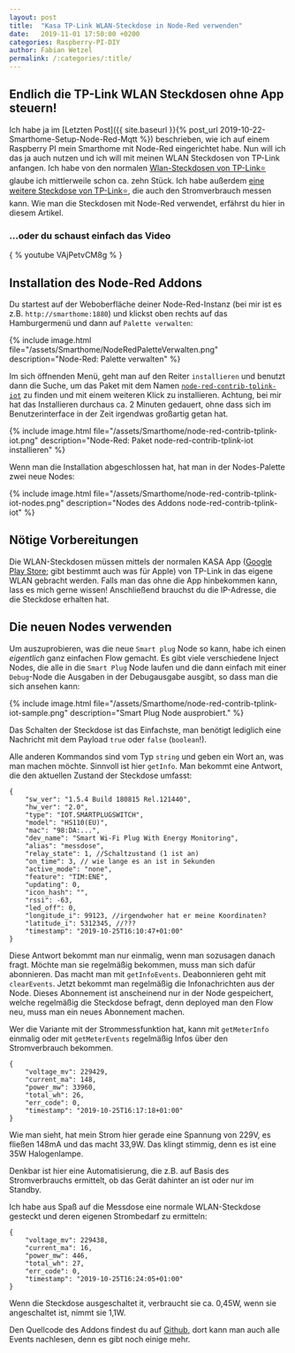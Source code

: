 ```yaml
---
layout: post
title:  "Kasa TP-Link WLAN-Steckdose in Node-Red verwenden"
date:   2019-11-01 17:50:00 +0200
categories: Raspberry-PI-DIY
author: Fabian Wetzel
permalink: /:categories/:title/
---
```


## Endlich die TP-Link WLAN Steckdosen ohne App steuern!

Ich habe ja im [Letzten Post]({{ site.baseurl }}{% post_url 2019-10-22-Smarthome-Setup-Node-Red-Mqtt %}) beschrieben, wie ich auf einem Raspberry PI mein Smarthome mit Node-Red eingerichtet habe. Nun will ich das ja auch nutzen und ich will mit meinen WLAN Steckdosen von TP-Link anfangen. Ich habe von den normalen [Wlan-Steckdosen von TP-Link⭐](https://amzn.to/31tZuOr) glaube ich mittlerweile schon ca. zehn Stück. Ich habe außerdem [eine weitere Steckdose von TP-Link⭐](https://amzn.to/32H70H9), die auch den Stromverbrauch messen kann. Wie man die Steckdosen mit Node-Red verwendet, erfährst du hier in diesem Artikel.

### ...oder du schaust einfach das Video

{ % youtube VAjPetvCM8g % }

## Installation des Node-Red Addons

Du startest auf der Weboberfläche deiner Node-Red-Instanz (bei mir ist es z.B. `http://smarthome:1880`) und klickst oben rechts auf das Hamburgermenü und dann auf `Palette verwalten`:

{% include image.html file="/assets/Smarthome/NodeRedPaletteVerwalten.png" description="Node-Red: Palette verwalten" %}

Im sich öffnenden Menü, geht man auf den Reiter `installieren` und benutzt dann die Suche, um das Paket mit dem Namen [`node-red-contrib-tplink-iot`](https://github.com/adreno369/node-red-contrib-tplink-iot/) zu finden und mit einem weiteren Klick zu installieren. Achtung, bei mir hat das Installieren durchaus ca. 2 Minuten gedauert, ohne dass sich im Benutzerinterface in der Zeit irgendwas großartig getan hat.

{% include image.html file="/assets/Smarthome/node-red-contrib-tplink-iot.png" description="Node-Red: Paket node-red-contrib-tplink-iot installieren" %}

Wenn man die Installation abgeschlossen hat, hat man in der Nodes-Palette zwei neue Nodes:

{% include image.html file="/assets/Smarthome/node-red-contrib-tplink-iot-nodes.png" description="Nodes des Addons node-red-contrib-tplink-iot" %}

## Nötige Vorbereitungen

Die WLAN-Steckdosen müssen mittels der normalen KASA App ([Google Play Store](https://play.google.com/store/apps/details?id=com.tplink.kasa_android&hl=de); gibt bestimmt auch was für Apple) von TP-Link in das eigene WLAN gebracht werden. Falls man das ohne die App hinbekommen kann, lass es mich gerne wissen! Anschließend brauchst du die IP-Adresse, die die Steckdose erhalten hat.

## Die neuen Nodes verwenden

Um auszuprobieren, was die neue `Smart plug` Node so kann, habe ich einen *eigentlich* ganz einfachen Flow gemacht. Es gibt viele verschiedene Inject Nodes, die alle in die `Smart Plug` Node laufen und die dann einfach mit einer `Debug`-Node die Ausgaben in der Debugausgabe ausgibt, so dass man die sich ansehen kann:

{% include image.html file="/assets/Smarthome/node-red-contrib-tplink-iot-sample.png" description="Smart Plug Node ausprobiert." %}

Das Schalten der Steckdose ist das Einfachste, man benötigt lediglich eine Nachricht mit dem Payload `true` oder `false` (`boolean`!).

Alle anderen Kommandos sind vom Typ `string` und geben ein Wort an, was man machen möchte. Sinnvoll ist hier `getInfo`. Man bekommt eine Antwort, die den aktuellen Zustand der Steckdose umfasst:

```jsonc
{
    "sw_ver": "1.5.4 Build 180815 Rel.121440",
    "hw_ver": "2.0",
    "type": "IOT.SMARTPLUGSWITCH",
    "model": "HS110(EU)",
    "mac": "98:DA:...",
    "dev_name": "Smart Wi-Fi Plug With Energy Monitoring",
    "alias": "messdose",
    "relay_state": 1, //Schaltzustand (1 ist an)
    "on_time": 3, // wie lange es an ist in Sekunden
    "active_mode": "none",
    "feature": "TIM:ENE",
    "updating": 0,
    "icon_hash": "",
    "rssi": -63,
    "led_off": 0,
    "longitude_i": 99123, //irgendwoher hat er meine Koordinaten?
    "latitude_i": 5312345, //???
    "timestamp": "2019-10-25T16:10:47+01:00"
}
```

Diese Antwort bekommt man nur einmalig, wenn man sozusagen danach fragt. Möchte man sie regelmäßig bekommen, muss man sich dafür abonnieren. Das macht man mit `getInfoEvents`. Deabonnieren geht mit `clearEvents`. Jetzt bekommt man regelmäßig die Infonachrichten aus der Node. Dieses Abonnement ist anscheinend nur in der Node gespeichert, welche regelmäßig die Steckdose befragt, denn deployed man den Flow neu, muss man ein neues Abonnement machen.

Wer die Variante mit der Strommessfunktion hat, kann mit `getMeterInfo` einmalig oder mit `getMeterEvents` regelmäßig Infos über den Stromverbrauch bekommen.

```jsonc
{
    "voltage_mv": 229429,
    "current_ma": 148,
    "power_mw": 33960,
    "total_wh": 26,
    "err_code": 0,
    "timestamp": "2019-10-25T16:17:18+01:00"
}
```

Wie man sieht, hat mein Strom hier gerade eine Spannung von 229V, es fließen 148mA und das macht 33,9W. Das klingt stimmig, denn es ist eine 35W Halogenlampe.

Denkbar ist hier eine Automatisierung, die z.B. auf Basis des Stromverbrauchs ermittelt, ob das Gerät dahinter an ist oder nur im Standby.

Ich habe aus Spaß auf die Messdose eine normale WLAN-Steckdose gesteckt und deren eigenen Strombedarf zu ermitteln:

```jsonc
{
    "voltage_mv": 229438,
    "current_ma": 16,
    "power_mw": 446,
    "total_wh": 27,
    "err_code": 0,
    "timestamp": "2019-10-25T16:24:05+01:00"
}
```

Wenn die Steckdose ausgeschaltet it, verbraucht sie ca. 0,45W, wenn sie angeschaltet ist, nimmt sie 1,1W.

Den Quellcode des Addons findest du auf [Github](https://github.com/adreno369/node-red-contrib-tplink-iot), dort kann man auch alle Events nachlesen, denn es gibt noch einige mehr.